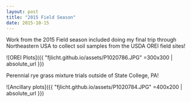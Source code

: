 ```yaml
---
layout: post
title: "2015 Field Season"
date: 2015-10-15
---
```


Work from the 2015 Field season included doing my final trip through Northeastern USA to collect soil samples from the USDA OREI field sites!

![OREI Plots]({{ "fjlicht.github.io/assets/P1020786.JPG" =300x300 | absolute_url }})

Perennial rye grass mixture trials outside of State College, PA!

![Ancillary plots]({{ "fjlicht.github.io/assets/P1020784.JPG" =400x200 | absolute_url }})

